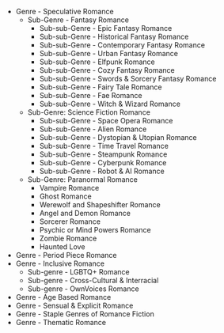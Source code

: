- Genre - Speculative Romance
	- Sub-Genre - Fantasy Romance
		- Sub-sub-Genre - Epic Fantasy Romance
		- Sub-sub-Genre - Historical Fantasy Romance
		- Sub-sub-Genre - Contemporary Fantasy Romance
		- Sub-sub-Genre - Urban Fantasy Romance
		- Sub-sub-Genre - Elfpunk Romance
		- Sub-sub-Genre - Cozy Fantasy Romance
		- Sub-sub-Genre - Swords & Sorcery Fantasy Romance
		- Sub-sub-Genre - Fairy Tale Romance
		- Sub-sub-Genre - Fae Romance
		- Sub-sub-Genre - Witch & Wizard Romance
    - Sub-Genre: Science Fiction Romance
		- Sub-sub-Genre - Space Opera Romance
		- Sub-sub-Genre - Alien Romance
		- Sub-sub-Genre - Dystopian & Utopian Romance
		- Sub-sub-Genre - Time Travel Romance
		- Sub-sub-Genre - Steampunk Romance
		- Sub-sub-Genre - Cyberpunk Romance
		- Sub-sub-Genre - Robot & AI Romance
    - Sub-Genre: Paranormal Romance
		- Vampire Romance
		- Ghost Romance
		- Werewolf and Shapeshifter Romance
		- Angel and Demon Romance
		- Sorcerer Romance
		- Psychic or Mind Powers Romance
		- Zombie Romance
		- Haunted Love
- Genre - Period Piece Romance
- Genre - Inclusive Romance
	- Sub-genre - LGBTQ+ Romance
	- Sub-genre - Cross-Cultural & Interracial
	- Sub-genre - OwnVoices Romance
- Genre - Age Based Romance
- Genre - Sensual & Explicit Romance
- Genre - Staple Genres of Romance Fiction
- Genre - Thematic Romance